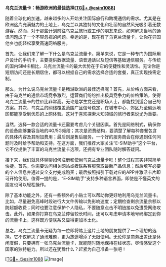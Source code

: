 **乌克兰流量卡：畅游欧洲的最佳选择[[TG💪+ @esim1088](https://t.me/s/esim1088)]**

随着全球化的加速，越来越多的人开始关注国际旅行和跨境通信的需求。尤其是在欧洲这片充满魅力的土地上，乌克兰以其独特的文化和壮丽的自然风光吸引着无数游客。然而，对于那些计划前往乌克兰旅行或工作的朋友来说，如何解决当地的通讯问题成了一个不容忽视的问题。幸运的是，现在有了乌克兰流量卡，让你在异国他乡也能轻松享受高速网络服务。

首先，让我们来了解一下什么是乌克兰流量卡。简单来说，它是一种专门为国际用户设计的手机卡，主要提供数据流量、语音通话以及短信等基础通信服务。与传统的国内SIM卡相比，乌克兰流量卡的最大优势在于它的便捷性和灵活性。无论你是短期访问还是长期居住，都可以根据自己的需求选择合适的套餐，真正实现按需定制。

那么，为什么说乌克兰流量卡是畅游欧洲的最佳选择呢？首先，从价格方面来看，由于乌克兰的通信市场竞争激烈，运营商们纷纷推出极具竞争力的价格策略，使得乌克兰流量卡的性价比非常高。无论是学生党还是职场人士，都能找到适合自己的方案。其次，乌克兰的网络覆盖范围广且信号稳定，在城市中心、郊区乃至偏远地区都能享受到优质的上网体验。这对于喜欢探索未知领域的旅行者来说尤为重要。

当然，选择一款合适的流量卡还需要考虑几个关键因素。首先是网络制式，确保你的设备能够兼容当地的4G/5G频段；其次是资费结构，要清楚了解每种套餐包含的具体内容及其附加费用；最后则是售后服务，一个好的服务商会在你遇到任何问题时及时给予帮助和支持。在这方面，我们推荐大家关注“E-SIM助手”这个平台，它不仅提供了丰富的乌克兰流量卡选项，还拥有专业团队随时解答疑问。

接下来，我们就具体聊聊如何注册和使用乌克兰流量卡吧！整个过程其实非常简单快捷。首先，你需要访问相关网站或者联系客服获取最新产品信息；然后填写必要的个人信息并通过安全支付完成购买；最后按照指引下载对应的APP并激活卡片即可开始使用。值得一提的是，“E-SIM助手”支持多种语言界面，即使是不懂英文的朋友也可以轻松操作。

除了基本功能之外，还有一些额外的小贴士可以帮助你更好地利用乌克兰流量卡。比如，尽量避免高峰时段进行大文件传输以免影响速度；定期检查剩余流量余额以防超额收费；同时也要注意保护个人隐私，不要随意点击不明链接以免遭受网络攻击。此外，如果你打算在乌克兰停留较长时间，还可以考虑申请本地号码绑定到你的流量卡上，这样既方便联系又显得更加本土化。

总之，乌克兰流量卡无疑为每一位即将踏上这片土地的朋友提供了一个理想的选择。它不仅解决了通讯难题，更为旅途增添了无限便利。无论你是商务出差还是休闲度假，只要拥有一张乌克兰流量卡，就能随时随地保持在线状态，尽情感受这个国家的独特魅力。所以还在犹豫什么？赶紧为自己准备一张吧！

[[TG💪+ @esim1088](https://t.me/s/esim1088) ![Image](https://i.postimg.cc/4NQfJmqS/Snipaste-2025-05-13-00-14-12.png)]
